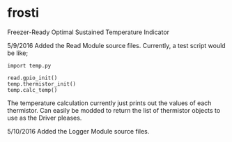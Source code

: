 # frosti
Freezer-Ready Optimal Sustained Temperature Indicator

5/9/2016
  Added the Read Module source files. Currently, a test script would be like;
  
    import temp.py
    
    read.gpio_init()
    temp.thermistor_init()
    temp.calc_temp()
  
  The temperature calculation currently just prints out the values of each thermistor. Can easily be modded to return the list of thermistor objects to use as the Driver pleases. 

5/10/2016
  Added the Logger Module source files.
